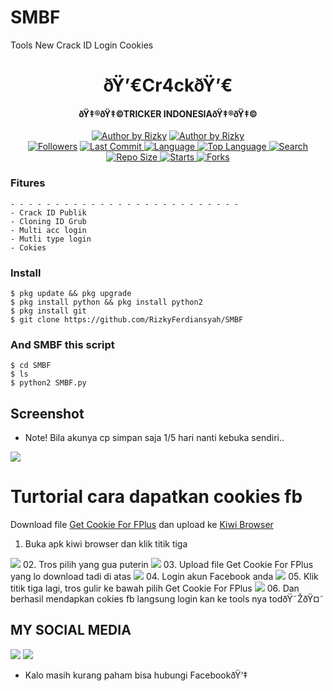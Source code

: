 # SMBF
Tools New Crack ID Login Cookies

<h1 align="center">
    ðŸ’€Cr4ckðŸ’€
</h1>
<h4 align="center">
  ðŸ‡®ðŸ‡©TRICKER INDONESIAðŸ‡®ðŸ‡©
</h4>
<p align="center">
<a href="#"><img title="Author by Rizky" src="https://img.shields.io/badge/Coded%20By-RizkyFerdiansyah-brightgreen?"></a>
<a href="#"><img title="Author by Rizky" src="https://img.shields.io/badge/Code%20-python2.7-blue?"></a>
<br>
<a href="https://github.com/RizkyFerdiansyah/followers">
<img title="Followers" src="https://img.shields.io/github/followers/RizkyFerdiansyah?label=Followers&color=blue&style=flat-square"></a>
<a href="https://github.com/RizkyFerdiansyah/termux-style/stargazers/">
  <a href="https://github.com/RizkyFerdiansyah/SMBF">
    <img alt="Last Commit" src="https://img.shields.io/github/last-commit/RizkyFerdiansyah/SMBF.svg"/>
  </a>
  <a href="https://github.com/RizkyFerdiansyah/SMBF">
    <img alt="Language" src="https://img.shields.io/github/languages/count/RizkyFerdiansyah/SMBF.svg"/>
  </a>
  <a href="https://github.com/RizkyFerdiansyah/SMBF">
    <img alt="Top Language" src="https://img.shields.io/github/languages/top/RizkyFerdiansyah/SMBF.svg"/>
  </a>
  <a href="https://github.com/RizkyFerdiansyah/SMBF">
    <img alt="Search" src="https://img.shields.io/github/search/RizkyFerdiansyah/SMBF/SMBF.svg"/>
  </a>
  <a href="https://github.com/RizkyFerdiansyah/SMBF">
    <img alt="Repo Size" src="https://img.shields.io/github/repo-size/RizkyFerdiansyah/SMBF.svg"/>
  </a>
  <a href="https://github.com/RizkyFerdiansyah/SMBF">
    <img alt="Starts" src="https://img.shields.io/github/stars/RizkyFerdiansyah/SMBF.svg"/>
  </a>
  <a href="https://github.com/RizkyFerdiansyah/SMBF">
    <img alt="Forks" src="https://img.shields.io/github/forks/RizkyFerdiansyah/SMBF.svg"/>
  </a>
</div>
<p align="center">

### Fitures
```
- - - - - - - - - - - - - - - - - - - - - - - - - -
- Crack ID Publik 
- Cloning ID Grub 
- Multi acc login
- Mutli type login
- Cokies
```
### Install
```
$ pkg update && pkg upgrade
$ pkg install python && pkg install python2
$ pkg install git
$ git clone https://github.com/RizkyFerdiansyah/SMBF
```
### And SMBF this script
```
$ cd SMBF
$ ls
$ python2 SMBF.py
```


## Screenshot
* Note! Bila akunya cp simpan saja 1/5 hari nanti kebuka sendiri..
<img src="https://github.com/RizkyFerdiansyah/SMBF/blob/main/IMG_16114660952369861.png" />

# Turtorial cara dapatkan cookies fb
Download file [Get Cookie For FPlus](https://www.mediafire.com/file/ci1vwifnxh00jru/embffhododclmgpnabmjmgoekpnoboic-3.3.12-Crx4Chrome.com.crx/file) dan upload ke [Kiwi Browser](https://play.google.com/store/apps/details?id=com.kiwibrowser.browser&referrer=utm_source%3Dgoogle%26utm_medium%3Dorganic%26utm_term%3Dkiwi+browser)
01. Buka apk kiwi browser dan klik titik tiga
<img src="https://github.com/RizkyFerdiansyah/SMBF/blob/main/1.png" />
02. Tros pilih yang gua puterin
<img src="https://github.com/RizkyFerdiansyah/SMBF/blob/main/2.png" />
03. Upload file Get Cookie For FPlus yang lo download tadi di atas
<img src="https://github.com/RizkyFerdiansyah/SMBF/blob/main/3.png" />
04. Login akun Facebook anda
<img src="https://github.com/RizkyFerdiansyah/SMBF/blob/main/4.png" />
05. Klik titik tiga lagi, tros gulir ke bawah pilih Get Cookie For FPlus
<img src="https://github.com/RizkyFerdiansyah/SMBF/blob/main/5.png" />
06. Dan berhasil mendapkan cokies fb langsung login kan ke tools nya todðŸ˜ŽðŸ¤˜

## MY SOCIAL MEDIA
[![](https://img.shields.io/badge/Github-red?logo=Github&logoColor=red&labelColor=white)](https://github.com/RizkyFerdiansyah)
[![](https://img.shields.io/badge/Facebook-blue?logo=Facebook&logoColor=blue&labelColor=white)](https://www.facebook.com/S.D.F.A.D.77778)
* Kalo masih kurang paham bisa hubungi FacebookðŸ‘‡

